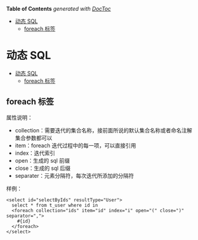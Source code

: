 <!-- START doctoc generated TOC please keep comment here to allow auto update -->
<!-- DON'T EDIT THIS SECTION, INSTEAD RE-RUN doctoc TO UPDATE -->
**Table of Contents**  *generated with [DocToc](https://github.com/thlorenz/doctoc)*

- [动态 SQL](#%E5%8A%A8%E6%80%81-sql)
  - [foreach 标签](#foreach-%E6%A0%87%E7%AD%BE)

<!-- END doctoc generated TOC please keep comment here to allow auto update -->

# 动态 SQL

- [动态 SQL](#%e5%8a%a8%e6%80%81-sql)
  - [foreach 标签](#foreach-%e6%a0%87%e7%ad%be)

## foreach 标签

属性说明：

- collection：需要迭代的集合名称，接前面所说的默认集合名称或者命名注解集合参数都可以
- item：foreach 迭代过程中的每一项，可以直接引用
- index：迭代索引
- open：生成的 sql 前缀
- close：生成的 sql 后缀
- separater：元素分隔符，每次迭代所添加的分隔符

样例：

    <select id="selectByIds" resultType="User">
      select * from t_user where id in
      <foreach collection="ids" item="id" index="i" open="(" close=")" separator=",">
        #{id}
      </foreach>
    </select>
